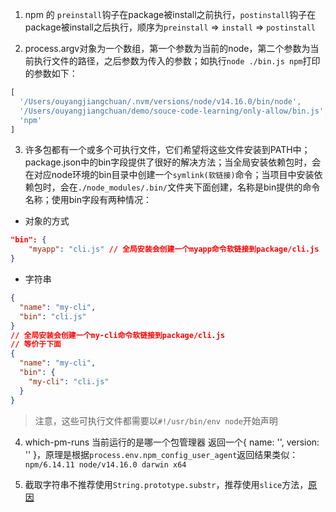 1. npm 的 `preinstall`钩子在package被install之前执行，`postinstall`钩子在package被install之后执行，顺序为`preinstall` => `install` => `postinstall`

2. process.argv对象为一个数组，第一个参数为当前的node，第二个参数为当前执行文件的路径，之后参数为传入的参数；如执行`node ./bin.js npm`打印的参数如下：
```js
[
  '/Users/ouyangjiangchuan/.nvm/versions/node/v14.16.0/bin/node',
  '/Users/ouyangjiangchuan/demo/souce-code-learning/only-allow/bin.js',
  'npm'
]
```

3. 许多包都有一个或多个可执行文件，它们希望将这些文件安装到PATH中；package.json中的bin字段提供了很好的解决方法；当全局安装依赖包时，会在对应node环境的bin目录中创建一个`symlink(软链接)`命令；当项目中安装依赖包时，会在`./node_modules/.bin/`文件夹下面创建，名称是bin提供的命令名称；使用bin字段有两种情况：

- 对象的方式
```json
"bin": {
	"myapp": "cli.js" // 全局安装会创建一个myapp命令软链接到package/cli.js
}
```

- 字符串
```json
{
  "name": "my-cli",
  "bin": "cli.js"
}
// 全局安装会创建一个my-cli命令软链接到package/cli.js
// 等价于下面
{
  "name": "my-cli",
  "bin": {
    "my-cli": "cli.js"
  }
}
```
> 注意，这些可执行文件都需要以`#!/usr/bin/env node`开始声明

4. which-pm-runs 当前运行的是哪一个包管理器 返回一个{ name: '', version: '' }，原理是根据`process.env.npm_config_user_agent`返回结果类似：`npm/6.14.11 node/v14.16.0 darwin x64`

5. 截取字符串不推荐使用`String.prototype.substr`，推荐使用`slice`方法，[原因](https://github.com/vuejs/vue-next/pull/4699)

